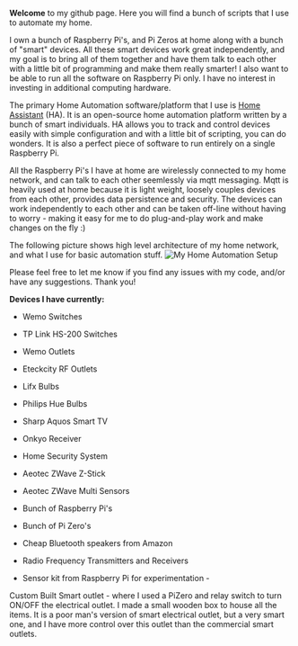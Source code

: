 **Welcome** to my github page. Here you will find a bunch of scripts that I use to automate my home.

I own a bunch of Raspberry Pi's, and Pi Zeros at home along with a bunch of "smart" devices. All these smart devices work great independently, and my goal is to bring all of them together and have them talk to each other with a little bit of programming and make them really smarter! I also want to be able to run all the software on Raspberry Pi only. I have no interest in investing in additional computing hardware. 

The primary Home Automation software/platform that I use is [Home Assistant](https://home-assistant.io/) (HA). It is an open-source home automation platform written by a bunch of smart individuals. HA allows you to track and control devices easily with simple configuration and with a little bit of scripting, you can do wonders. It is also a perfect piece of software to run entirely on a single Raspberry Pi.

All the Raspberry Pi's I have at home are wirelessly connected to my home network, and can talk to each other seemlessly via mqtt messaging. Mqtt is heavily used at home because it is light weight, loosely couples devices from each other, provides data persistence and security. The devices can work independently to each other and can be taken off-line without having to worry - making it easy for me to do plug-and-play work and make changes on the fly :)

The following picture shows high level architecture of my home network, and what I use for basic automation stuff.
![My Home Automation Setup](https://github.com/skalavala/smarthome/blob/master/images/Home%20Automation%20Setup%20-%20Kalavala.jpg)

Please feel free to let me know if you find any issues with my code, and/or have any suggestions. Thank you!


**Devices I have currently:**

* Wemo Switches

* TP Link HS-200 Switches

* Wemo Outlets

* Eteckcity RF Outlets

* Lifx Bulbs

* Philips Hue Bulbs

* Sharp Aquos Smart TV

* Onkyo Receiver

* Home Security System

* Aeotec ZWave Z-Stick

* Aeotec ZWave Multi Sensors

* Bunch of Raspberry Pi's

* Bunch of Pi Zero's

* Cheap Bluetooth speakers from Amazon

* Radio Frequency Transmitters and Receivers

* Sensor kit from Raspberry Pi for experimentation - 

Custom Built Smart outlet - where I used a PiZero and relay switch to turn ON/OFF the electrical outlet. I made a small wooden box to house all the items. It is a poor man's version of smart electrical outlet, but a very smart one, and I have more control over this outlet than the commercial smart outlets.
